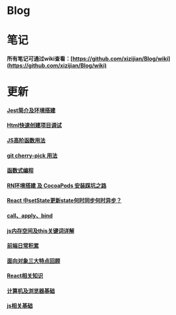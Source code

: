 # Blog
# 笔记
#### 所有笔记可通过wiki查看：[https://github.com/xizijian/Blog/wiki](https://github.com/xizijian/Blog/wiki)
# 更新
#### [Jest简介及环境搭建](https://github.com/xizijian/Blog/wiki/Jest%E5%AD%A6%E4%B9%A0%E4%B9%8B%E8%B7%AF)
#### [Html快速创建项目调试](https://github.com/xizijian/Blog/blob/main/2021/html%E5%BF%AB%E9%80%9F%E5%88%9B%E5%BB%BAdemo%E7%BB%83%E4%B9%A0/html%E5%BF%AB%E9%80%9F%E5%88%9B%E5%BB%BAdemo%E7%BB%83%E4%B9%A0.md)
#### [JS高阶函数用法](https://github.com/xizijian/Blog/blob/main/2021/JS%E9%AB%98%E9%98%B6%E5%87%BD%E6%95%B0%E7%94%A8%E6%B3%95/js%E9%AB%98%E9%98%B6%E5%87%BD%E6%95%B0%E7%94%A8%E6%B3%95.md)
#### [git cherry-pick 用法](https://github.com/xizijian/Blog/wiki/git-cherry-pick-%E6%95%99%E7%A8%8B)
#### [函数式编程](https://github.com/xizijian/Blog/wiki/%E5%87%BD%E6%95%B0%E5%BC%8F%E7%BC%96%E7%A8%8B)
#### [RN环境搭建 及 CocoaPods 安装踩坑之路](https://github.com/xizijian/Blog/wiki/RN%E7%8E%AF%E5%A2%83%E6%90%AD%E5%BB%BA-%E5%8F%8A-CocoaPods-%E5%AE%89%E8%A3%85%E8%B8%A9%E5%9D%91%E4%B9%8B%E8%B7%AF)
#### [React 中setState更新state何时同步何时异步？](https://github.com/xizijian/Blog/blob/main/2022/React%20%E4%B8%ADsetState%E6%9B%B4%E6%96%B0state%E4%BD%95%E6%97%B6%E5%90%8C%E6%AD%A5%E4%BD%95%E6%97%B6%E5%BC%82%E6%AD%A5%EF%BC%9F/React%20%E4%B8%ADsetState%E6%9B%B4%E6%96%B0state%E4%BD%95%E6%97%B6%E5%90%8C%E6%AD%A5%E4%BD%95%E6%97%B6%E5%BC%82%E6%AD%A5%EF%BC%9F.md)
####  [call、apply、bind](https://github.com/xizijian/Blog/blob/main/2022/call%E3%80%81apply%E3%80%81bind/call%E3%80%81apply%E3%80%81bind.md)
#### [js内存空间及this关键词详解](https://github.com/xizijian/Blog/blob/main/2022/js%E5%86%85%E5%AD%98%E7%A9%BA%E9%97%B4%E5%8F%8Athis%E5%85%B3%E9%94%AE%E8%AF%8D%E8%AF%A6%E8%A7%A3/js%E5%86%85%E5%AD%98%E7%A9%BA%E9%97%B4%E5%8F%8Athis%E5%85%B3%E9%94%AE%E8%AF%8D%E8%AF%A6%E8%A7%A3.md)
#### [前端日常积累](https://github.com/xizijian/Blog/blob/main/2022/%E5%89%8D%E7%AB%AF%E6%97%A5%E5%B8%B8%E7%A7%AF%E7%B4%AF/%E5%89%8D%E7%AB%AF%E6%97%A5%E5%B8%B8%E7%A7%AF%E7%B4%AF.md)
#### [面向对象三大特点回顾](https://github.com/xizijian/Blog/blob/main/2022/%E9%9D%A2%E5%90%91%E5%AF%B9%E8%B1%A1%E4%B8%89%E5%A4%A7%E7%89%B9%E7%82%B9%E5%9B%9E%E9%A1%BE.md)

#### [React相关知识](https://github.com/xizijian/Blog/tree/main/2022/React%E7%9B%B8%E5%85%B3%E7%9F%A5%E8%AF%86)

#### [计算机及浏览器基础](https://github.com/xizijian/Blog/tree/main/2022/%E8%AE%A1%E7%AE%97%E6%9C%BA%E5%8F%8A%E6%B5%8F%E8%A7%88%E5%99%A8%E5%9F%BA%E7%A1%80)

#### [js相关基础](https://github.com/xizijian/Blog/tree/main/2022/JS%E7%9B%B8%E5%85%B3%E5%9F%BA%E7%A1%80)

